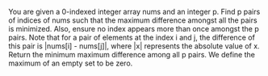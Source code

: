 You are given a 0-indexed integer array nums and an integer p. Find p pairs of indices of nums such that the maximum difference amongst all the pairs is minimized. Also, ensure no index appears more than once amongst the p pairs.
Note that for a pair of elements at the index i and j, the difference of this pair is |nums[i] - nums[j]|, where |x| represents the absolute value of x.
Return the minimum maximum difference among all p pairs. We define the maximum of an empty set to be zero.
